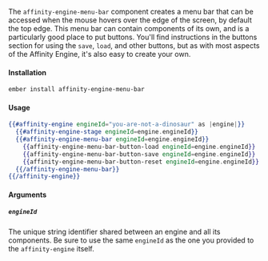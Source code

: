The `affinity-engine-menu-bar` component creates a menu bar that can be accessed when the mouse hovers over the edge of the screen, by default the top edge. This menu bar can contain components of its own, and is a particularly good place to put buttons. You'll find instructions in the buttons section for using the `save`, `load`, and other buttons, but as with most aspects of the Affinity Engine, it's also easy to create your own.

#### Installation

```bash
ember install affinity-engine-menu-bar
```

#### Usage

```hbs
{{#affinity-engine engineId="you-are-not-a-dinosaur" as |engine|}}
  {{#affinity-engine-stage engineId=engine.engineId}}
  {{#affinity-engine-menu-bar engineId=engine.engineId}}
    {{affinity-engine-menu-bar-button-load engineId=engine.engineId}}
    {{affinity-engine-menu-bar-button-save engineId=engine.engineId}}
    {{affinity-engine-menu-bar-button-reset engineId=engine.engineId}}
  {{/affinity-engine-menu-bar}}
{{/affinity-engine}}
```

#### Arguments

##### `engineId`

The unique string identifier shared between an engine and all its components. Be sure to use the same `engineId` as the one you provided to the `affinity-engine` itself.
